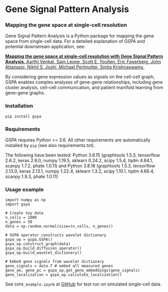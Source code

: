 # Gene Signal Pattern Analysis
### Mapping the gene space at single-cell resolution

Gene Signal Pattern Analysis is a Python package for mapping the gene space from single-cell data. For a detailed explanation of GSPA and potential downstream application, see:

[**Mapping the gene space at single-cell resolution with Gene Signal Pattern Analysis**. Aarthi Venkat, Sam Leone, Scott E. Youlten, Eric Fagerberg, John Attanasio, Nikhil S. Joshi, Michael Perlmutter, Smita Krishnaswamy.](https://www.biorxiv.org/content/10.1101/2023.11.26.568492v1)

By considering gene expression values as signals on the cell-cell graph, GSPA enables complex analyses of gene-gene relationships, including gene cluster analysis, cell-cell communication, and patient manifold learning from gene-gene graphs.

### Installation

```
pip install gspa
```

### Requirements

GSPA requires Python >= 3.6. All other requirements are automatically installed by ``pip`` (see also requirements.txt).

The following have been tested: Python 3.6.15 (graphtools 1.5.3, tensorflow 2.6.2, keras 2.6.0, numpy 1.19.5, sklearn 0.24.2, scipy 1.5.4, tqdm 4.64.1, scanpy 1.7.2, phate 1.0.11) and Python 3.8.18 (graphtools 1.5.3, tensorflow 2.13.0, keras 2.13.1, numpy 1.22.4, sklearn 1.3.2, scipy 1.10.1, tqdm 4.66.4, scanpy 1.9.3, phate 1.0.11)

### Usage example

```
import numpy as np
import gspa

# Create toy data
n_cells = 1000
n_genes = 50
data = np.random.normal(size=(n_cells, n_genes))

# GSPA operator constructs wavelet dictionary
gspa_op = gspa.GSPA()
gspa_op.construct_graph(data)
gspa_op.build_diffusion_operator()
gspa_op.build_wavelet_dictionary()

# Embed gene signals from wavelet dictionary
gene_signals = data.T # embed all measured genes
gene_ae, gene_pc = gspa_op.get_gene_embeddings(gene_signals)
gene_localization = gspa_op.calculate_localization()
```
See `GSPA_example.ipynb` at [GitHub](https://github.com/KrishnaswamyLab/Gene-Signal-Pattern-Analysis) for test run on simulated single-cell data.
